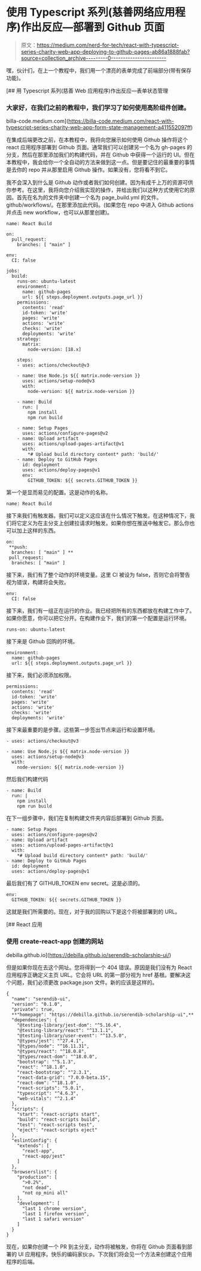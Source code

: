 # 使用 Typescript 系列(慈善网络应用程序)作出反应—部署到 Github 页面

> 原文：<https://medium.com/nerd-for-tech/react-with-typescript-series-charity-web-app-deploying-to-github-pages-ab86a1888fab?source=collection_archive---------0----------------------->

嘿，伙计们，在上一个教程中，我们用一个漂亮的表单完成了前端部分(带有保存功能)。

[](https://billa-code.medium.com/react-with-typescript-series-charity-web-app-form-state-management-a411552097ff) [## 用 Typescript 系列(慈善 Web 应用程序)作出反应—表单状态管理

### 大家好，在我们之前的教程中，我们学习了如何使用高阶组件创建。

billa-code.medium.com](https://billa-code.medium.com/react-with-typescript-series-charity-web-app-form-state-management-a411552097ff) 

在集成后端更改之前，在本教程中，我将向您展示如何使用 Github 操作将这个 react 应用程序部署到 Github 页面。通常我们可以创建另一个名为 gh-pages 的分支，然后在那里添加我们的构建代码，并在 Github 中获得一个运行的 UI。但在本教程中，我会给你一个全自动的方法来做到这一点。但是要记住的最重要的事情是去你的 repo 并从那里启用 Github 操作。如果没有，您将看不到它。

我不会深入到什么是 Github 动作或者我们如何创建。因为有成千上万的资源可供你参考。在这里，我将向您介绍我实现的操作，并给出我们以这种方式使用它的原因。首先在名为的文件夹中创建一个名为 page_build.yml 的文件。github/workflows/。在那里添加此代码。(如果您在 repo 中进入 Github actions 并点击 new workflow，也可以从那里创建)。

```
name: React Build

on:
  pull_request:
    branches: [ "main" ]

env:
  CI: false

jobs:
  build:
    runs-on: ubuntu-latest
    environment:
      name: github-pages
      url: ${{ steps.deployment.outputs.page_url }}
    permissions:
      contents: 'read'
      id-token: 'write'
      pages: 'write'
      actions: 'write'
      checks: 'write'
      deployments: 'write'
    strategy:
      matrix:
        node-version: [18.x]

    steps:
    - uses: actions/checkout@v3

    - name: Use Node.js ${{ matrix.node-version }}
      uses: actions/setup-node@v3
      with:
        node-version: ${{ matrix.node-version }}

    - name: Build
      run: |
        npm install
        npm run build

    - name: Setup Pages
      uses: actions/configure-pages@v2
    - name: Upload artifact
      uses: actions/upload-pages-artifact@v1
      with:
        *# Upload build directory content* path: 'build/'
    - name: Deploy to GitHub Pages
      id: deployment
      uses: actions/deploy-pages@v1
      env:  
        GITHUB_TOKEN: ${{ secrets.GITHUB_TOKEN }}
```

第一个是显而易见的配置。这是动作的名称。

```
name: React Build
```

接下来我们有触发器。我们可以定义这应该在什么情况下触发。在这种情况下，我们将它定义为在主分支上创建拉请求时触发。如果你想在推送中触发它。那么你也可以加上这样的东西。

```
on:
 **push:
  branches: [ "main" ] ** 
 pull_request:
  branches: [ "main" ]
```

接下来，我们有了整个动作的环境变量。这里 CI 被设为 false，否则它会将警告视为错误，构建将会失败。

```
env:
  CI: false
```

接下来，我们有一组正在运行的作业。我已经把所有的东西都放在构建工作中了。如果你愿意，你可以把它分开。在构建作业下，我们的第一个配置是运行环境。

```
runs-on: ubuntu-latest
```

接下来是 Github 回购的环境。

```
environment:
  name: github-pages
  url: ${{ steps.deployment.outputs.page_url }}
```

接下来，我们必须添加权限。

```
permissions:
  contents: 'read'
  id-token: 'write'
  pages: 'write'
  actions: 'write'
  checks: 'write'
  deployments: 'write'
```

接下来最重要的是步骤。这些第一步签出节点来运行和设置环境。

```
- uses: actions/checkout@v3

- name: Use Node.js ${{ matrix.node-version }}
  uses: actions/setup-node@v3
  with:
    node-version: ${{ matrix.node-version }}
```

然后我们构建代码

```
- name: Build
  run: |
    npm install
    npm run build
```

在下一组步骤中，我们在复制构建文件夹内容后部署到 Github 页面。

```
- name: Setup Pages
  uses: actions/configure-pages@v2
- name: Upload artifact
  uses: actions/upload-pages-artifact@v1
  with:
    *# Upload build directory content* path: 'build/'
- name: Deploy to GitHub Pages
  id: deployment
  uses: actions/deploy-pages@v1
```

最后我们有了 GITHUB_TOKEN env secret。这是必须的。

```
env:  
  GITHUB_TOKEN: ${{ secrets.GITHUB_TOKEN }}
```

这就是我们所需要的。现在，对于我的回购以下是这个将被部署到的 URL。

 [## React 应用

### 使用 create-react-app 创建的网站

debilla.github.io](https://debilla.github.io/serendib-scholarship-ui/) 

但是如果你现在去这个网址。您将得到一个 404 错误。原因是我们没有为 React 应用程序正确定义主页 URL。它会将 URL 的第一部分视为 href 基根。要解决这个问题，我们必须更改 package.json 文件。新的应该是这样的。

```
{
  "name": "serendib-ui",
  "version": "0.1.0",
  "private": true,
  **"homepage": "https://debilla.github.io/serendib-scholarship-ui",**
  "dependencies": {
    "@testing-library/jest-dom": "^5.16.4",
    "@testing-library/react": "^13.1.1",
    "@testing-library/user-event": "^13.5.0",
    "@types/jest": "^27.4.1",
    "@types/node": "^16.11.31",
    "@types/react": "^18.0.8",
    "@types/react-dom": "^18.0.0",
    "bootstrap": "^5.1.3",
    "react": "^18.1.0",
    "react-bootstrap": "^2.3.1",
    "react-data-grid": "7.0.0-beta.15",
    "react-dom": "^18.1.0",
    "react-scripts": "5.0.1",
    "typescript": "^4.6.3",
    "web-vitals": "^2.1.4"
  },
  "scripts": {
    "start": "react-scripts start",
    "build": "react-scripts build",
    "test": "react-scripts test",
    "eject": "react-scripts eject"
  },
  "eslintConfig": {
    "extends": [
      "react-app",
      "react-app/jest"
    ]
  },
  "browserslist": {
    "production": [
      ">0.2%",
      "not dead",
      "not op_mini all"
    ],
    "development": [
      "last 1 chrome version",
      "last 1 firefox version",
      "last 1 safari version"
    ]
  }
}
```

现在，如果你创建一个 PR 到主分支，动作将被触发，你将在 Github 页面看到部署的 UI 应用程序。快乐的编码家伙:p。下次我们将会见一个方法来创建这个应用程序的后端。